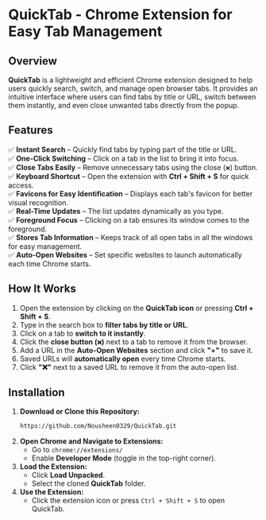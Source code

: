# QuickTab - Chrome Extension for Easy Tab Management

## Overview
**QuickTab** is a lightweight and efficient Chrome extension designed to help users quickly search, switch, and manage open browser tabs. It provides an intuitive interface where users can find tabs by title or URL, switch between them instantly, and even close unwanted tabs directly from the popup.

## Features
✅ **Instant Search** – Quickly find tabs by typing part of the title or URL.  
✅ **One-Click Switching** – Click on a tab in the list to bring it into focus.  
✅ **Close Tabs Easily** – Remove unnecessary tabs using the close (`❌`) button.  
✅ **Keyboard Shortcut** – Open the extension with **Ctrl + Shift + S** for quick access.  
✅ **Favicons for Easy Identification** – Displays each tab's favicon for better visual recognition.  
✅ **Real-Time Updates** – The list updates dynamically as you type.  
✅ **Foreground Focus** – Clicking on a tab ensures its window comes to the foreground.  
✅ **Stores Tab Information** – Keeps track of all open tabs in all the windows for easy management.  
✅ **Auto-Open Websites** – Set specific websites to launch automatically each time Chrome starts. 



## How It Works
1. Open the extension by clicking on the **QuickTab icon** or pressing **Ctrl + Shift + S**.
2. Type in the search box to **filter tabs by title or URL**.
3. Click on a tab to **switch to it instantly**.
4. Click the **close button (`❌`)** next to a tab to remove it from the browser.
5. Add a URL in the **Auto-Open Websites** section and click **"+"** to save it.
6. Saved URLs will **automatically open** every time Chrome starts.
7. Click **"❌"** next to a saved URL to remove it from the auto-open list.

## Installation
1. **Download or Clone this Repository:**
   ```sh
   https://github.com/Nousheen0329/QuickTab.git
   ```
2. **Open Chrome and Navigate to Extensions:**
   - Go to `chrome://extensions/`
   - Enable **Developer Mode** (toggle in the top-right corner).
3. **Load the Extension:**
   - Click **Load Unpacked**.
   - Select the cloned **QuickTab** folder.
4. **Use the Extension:**
   - Click the extension icon or press `Ctrl + Shift + S` to open QuickTab.
